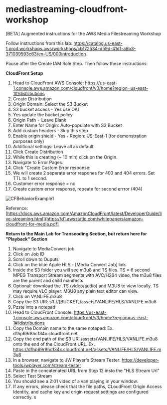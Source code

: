 # mediastreaming-cloudfront-workshop
[BETA] Augmented instructions for the AWS Media Filestreaming Workshop

Follow instructions from this lab:
https://catalog.us-east-1.prod.workshops.aws/workshops/cb172534-d59d-41d1-a9b3-371039593c63/en-US/000introduction

Pause after the Create IAM Role Step. Then follow these instructions:

**CloudFront Setup**
1. Head to CloudFront AWS Console: https://us-east-1.console.aws.amazon.com/cloudfront/v3/home?region=us-east-1#/distributions
2. Create Distribution
3. Origin Domain: Select the S3 Bucket
4. S3 bucket access - Yes use OAI
5. Yes update the bucket policy
4. Origin Path = Leave Blank
5. Enter Name for Origin: Auto-populate with S3 Bucket
6. Add custom headers - Skip this step
7. Enable origin shield - Yes - Region: US-East-1 (for demonstration purposes only)
8. Additional settings: Leave all as default
9. Click Create Distribution
10. While this is creating (~ 10 min) click on the Origin. 
11. Navigate to Error Pages. 
12. Click "Create Custom Error response: 
13. We will create 2 seperate error respones for 403 and 404 errors. Set TTL to 1 second. 
14. Customer error response = no
15. Create custom error response, repeate for second errror (404)

![CFBehaviorExample1](https://user-images.githubusercontent.com/95241370/175065692-b30a0602-0f31-4e57-a0a0-13605685e0d2.png)

Reference: 
[https://docs.aws.amazon.com/AmazonCloudFront/latest/DeveloperGuide/live-streaming.html](https://d1.awsstatic.com/whitepapers/amazon-cloudfront-for-media.pdf)
    
  **Return to the Main Lab for Transcoding Section, but return here for "Playback" Section**
  
  1. Navigate to MediaConvert job
  2. Click on Job ID
  3. Scroll down to Ouputs
  4. Click on the blue Apple HLS - [Media Convert Job] link
  5. Inside the S3 folder you will see m3u8 and TS files. TS = 6 second MPEG Transport Stream segments with AVC/H264 video, the m3u8 files are the parent and child manifests
6. Optional: download the .TS (video/audio) and M3U8 to view locally. TS may require VLC player. M3U8 any plain text editor can view. 
7. Click on VANLIFE.m3u8
8. Copy the S3 URI: s3://[BUCKET]/assets/VANLIFE/HLS/VANLIFE.m3u8
9. Pzste into a notepad
10. Head to CloudFront Console: https://us-east-1.console.aws.amazon.com/cloudfront/v3/home?region=us-east-1#/distributions
11. Copy the Domain name to the same notepad: Ex. d1hp69r8hc134x.cloudfront.net
12. Copy the end path of the S3 URI /assets/VANLIFE/HLS/VANLIFE.m3u8 onto the end of the CloudFront URL. Ex. https://d1hp69r8hc134x.cloudfront.net/assets/VANLIFE/HLS/VANLIFE.m3u8
13. In a browser, navigate to JW Player's Stream Tester: https://developer-tools.jwplayer.com/stream-tester
14. Paste in the concatenated URL from Step 12 insto the "HLS Stream Url" 
15. Select Test Stream
16. You should see a 2:01 video of a van playing in your window. 
17. If any errors, please check that the file paths, CLoudFront Origin Access Identity, and cache key and origin request settings are configured correctly. s
